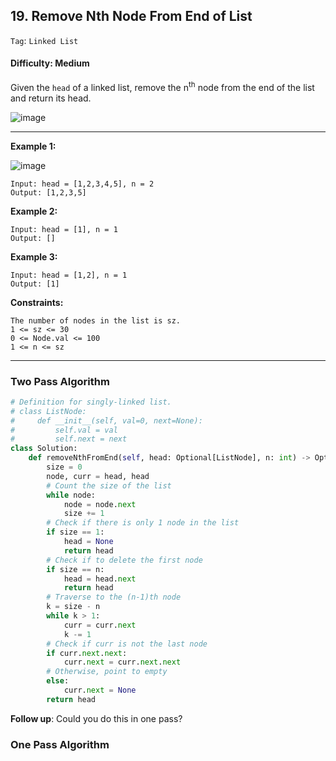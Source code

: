 ## 19. Remove Nth Node From End of List

```Tag```: ```Linked List```

#### Difficulty: Medium

Given the ```head``` of a linked list, remove the n<sup>th</sup> node from the end of the list and return its head.

![image](https://user-images.githubusercontent.com/35042430/210295310-f960ddce-005e-4044-9f32-d223c0dd37e3.png)

---

__Example 1:__

![image](https://assets.leetcode.com/uploads/2020/10/03/remove_ex1.jpg)
```
Input: head = [1,2,3,4,5], n = 2
Output: [1,2,3,5]
```

__Example 2:__
```
Input: head = [1], n = 1
Output: []
```

__Example 3:__
```
Input: head = [1,2], n = 1
Output: [1]
```

__Constraints:__
```
The number of nodes in the list is sz.
1 <= sz <= 30
0 <= Node.val <= 100
1 <= n <= sz
```

---

### Two Pass Algorithm

```Python
# Definition for singly-linked list.
# class ListNode:
#     def __init__(self, val=0, next=None):
#         self.val = val
#         self.next = next
class Solution:
    def removeNthFromEnd(self, head: Optional[ListNode], n: int) -> Optional[ListNode]:
        size = 0
        node, curr = head, head
        # Count the size of the list
        while node:
            node = node.next
            size += 1
        # Check if there is only 1 node in the list
        if size == 1:
            head = None
            return head
        # Check if to delete the first node
        if size == n:
            head = head.next
            return head
        # Traverse to the (n-1)th node
        k = size - n
        while k > 1:
            curr = curr.next
            k -= 1
        # Check if curr is not the last node
        if curr.next.next:
            curr.next = curr.next.next
        # Otherwise, point to empty
        else:
            curr.next = None
        return head
```

__Follow up__: Could you do this in one pass?

### One Pass Algorithm

```Python

```
